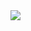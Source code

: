 <img src="https://capsule-render.vercel.app/api?type=Waving&height=220&color=auto&section=header&text=Welcome&fontAlignY=20&fontSize=50&desc=Jipsa's%20Git%20Page&descAlign=90" />

<!--
**10kor/10kor** is a ✨ _special_ ✨ repository because its `README.md` (this file) appears on your GitHub profile.

Here are some ideas to get you started:

- 🔭 I’m currently working on ...
- 🌱 I’m currently learning ...
- 👯 I’m looking to collaborate on ...
- 🤔 I’m looking for help with ...
- 💬 Ask me about ...
- 📫 How to reach me: ...
- 😄 Pronouns: ...
- ⚡ Fun fact: ...
-->

